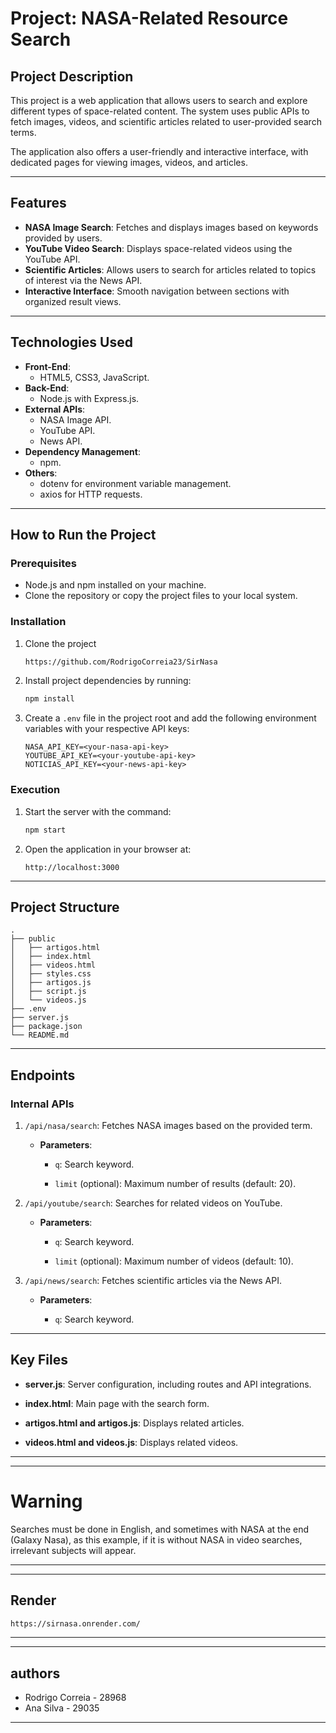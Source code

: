 
# **Project: NASA-Related Resource Search**

## **Project Description**
This project is a web application that allows users to search and explore different types of space-related content. The system uses public APIs to fetch images, videos, and scientific articles related to user-provided search terms.

The application also offers a user-friendly and interactive interface, with dedicated pages for viewing images, videos, and articles.

---

## **Features**
- **NASA Image Search**: Fetches and displays images based on keywords provided by users.
- **YouTube Video Search**: Displays space-related videos using the YouTube API.
- **Scientific Articles**: Allows users to search for articles related to topics of interest via the News API.
- **Interactive Interface**: Smooth navigation between sections with organized result views.

---

## **Technologies Used**
- **Front-End**:
  - HTML5, CSS3, JavaScript.
- **Back-End**:
  - Node.js with Express.js.
- **External APIs**:
  - NASA Image API.
  - YouTube API.
  - News API.
- **Dependency Management**:
  - npm.
- **Others**:
  - dotenv for environment variable management.
  - axios for HTTP requests.

---

## **How to Run the Project**

### **Prerequisites**
- Node.js and npm installed on your machine.
- Clone the repository or copy the project files to your local system.

### **Installation**

1. Clone the project
   ```bash
   https://github.com/RodrigoCorreia23/SirNasa
   ```

2. Install project dependencies by running:
   ```bash
   npm install
   ```

3. Create a `.env` file in the project root and add the following environment variables with your respective API keys:
   ```
   NASA_API_KEY=<your-nasa-api-key>
   YOUTUBE_API_KEY=<your-youtube-api-key>
   NOTICIAS_API_KEY=<your-news-api-key>
   ```

### **Execution**
1. Start the server with the command:
   ```bash
   npm start
   ```
2. Open the application in your browser at:
   ```
   http://localhost:3000
   ```

---

## **Project Structure**
```
.
├── public
│   ├── artigos.html
│   ├── index.html
│   ├── videos.html
│   ├── styles.css
│   ├── artigos.js
│   ├── script.js
│   └── videos.js
├── .env
├── server.js
├── package.json
└── README.md
```

---

## **Endpoints**

### **Internal APIs**
1. `/api/nasa/search`: Fetches NASA images based on the provided term.

   - **Parameters**:

     - `q`: Search keyword.

     - `limit` (optional): Maximum number of results (default: 20).

2. `/api/youtube/search`: Searches for related videos on YouTube.

   - **Parameters**:

     - `q`: Search keyword.

     - `limit` (optional): Maximum number of videos (default: 10).

3. `/api/news/search`: Fetches scientific articles via the News API.

   - **Parameters**:

     - `q`: Search keyword.

---

## **Key Files**

- **server.js**: Server configuration, including routes and API integrations.

- **index.html**: Main page with the search form.

- **artigos.html and artigos.js**: Displays related articles.

- **videos.html and videos.js**: Displays related videos.

---

---
# Warning

Searches must be done in English, and sometimes with NASA at the end (Galaxy Nasa), as this example, if it is without NASA in video searches, irrelevant subjects will appear.

---

---
## Render

```bash
https://sirnasa.onrender.com/
```
---

---
## authors

- Rodrigo Correia - 28968
- Ana Silva - 29035
---
